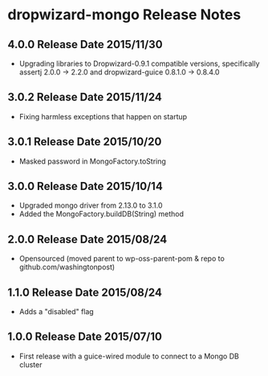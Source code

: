 # dropwizard-mongo Release Notes

## 4.0.0 Release Date 2015/11/30

* Upgrading libraries to Dropwizard-0.9.1 compatible versions,
   specifically assertj 2.0.0 -> 2.2.0 and 
   dropwizard-guice 0.8.1.0 -> 0.8.4.0

## 3.0.2 Release Date 2015/11/24

* Fixing harmless exceptions that happen on startup

## 3.0.1 Release Date 2015/10/20

* Masked password in MongoFactory.toString

## 3.0.0 Release Date 2015/10/14

* Upgraded mongo driver from 2.13.0 to 3.1.0
* Added the MongoFactory.buildDB(String) method

## 2.0.0 Release Date 2015/08/24

* Opensourced (moved parent to wp-oss-parent-pom & repo to github.com/washingtonpost)

## 1.1.0 Release Date 2015/08/24

* Adds a "disabled" flag 

## 1.0.0 Release Date 2015/07/10

* First release with a guice-wired module to connect to a Mongo DB cluster
